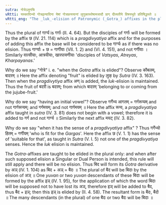```yaml
---
sutra: गोत्रेऽलुगचि
vRtti: यस्कादिभ्यो गोत्रइत्यादिना येषां गोत्रप्रत्ययानां लुगुक्तस्तेषामजादौ प्राग् दीव्यतीये विषयभूते प्रतिषिद्ध्यते ॥
vRtti_eng: "The _luk_-elision of Patronymic (_Gotra_) affixes in the plural, which have been enjoined by _Sutras_ (II. 4. 63) and the rest, is prohibited, when the affix has an initial vowel, and it has the sense of the various affixes taught antecedent to _tena_ _divyati_ &c (IV. 4. 2)."
---
```

Thus the plural of गार्ग्य is गर्गाः (II. 4. 64). But the disciples of गर्गाः will be formed by the affix छ (IV. 21. 114) which is a _pragdivyatiya_ affix and for the purposes of adding this affix the base will be considered to be गार्ग्यः as if there was no elision. Thus गार्ग्याः + छ = गार्गीयाः (VII. 1. 2) and (VI. 4. 151), and not गर्गीयाः । Similarly वात्सीयाः, आत्रयीयाः, खारपायणीयाः 'disciples of _Vatsyas_, _Atreyas_, _Kharpayanas_.'

Why do we say "गोत्रे" i. e. "when the _Gotra_ affix is elided"? Observe कौबलम्, बादरम् ॥ Here the affix denoting "fruit" is elided by लुक् by _Sutra_ (IV. 3. 163). Then when the _pragdivytiya_ affix अण् is added, the _luk_-elision is maintained. Thus the fruit of बदरी is बदरम्; from which बादरम् 'belonging to or coming from the jujube-fruit.'

Why do we say "having an initial vowel"? Observe गर्गेभ्य आगतम् = गर्गरूप्यम् and not गार्गरूप्यम्; and गर्गमयम्; and not गार्गमयम् ॥ Here the affix रूप्य, a _pragdivyatiya_ affix taught in _sutra_ (IV. 3. 81) does not begin with a vowel; therefore it is added to गर्ग and not गार्ग्य ॥ Similarly the next affix मयट् (IV. 3. 82).

Why do we say "when it has the sense of a _pragdivyatiya_ affix" ? Thus गर्गेभ्यो हितम् = गर्गीयम् 'who is fit for the _Gargas_'. Here the affix छ (V. 1. 1) has the sense of 'suitable for that', as taught in _Sutra_ (V. I. 5) not one of the _pragdivyatiya_ senses. Hence the _luk_ elision is maintained.

The _Gotra_-affixes are taught to be elided in the plural only: and when after such supposed elision a Singular or Dual Person is intended, this rule will still apply and there will be no elision. Thus बिद will form its _Gotra_ derivative by अञ् (IV. 1. 104) as बिद + अञ् = बैदः ॥ The plural of बैद will be बिदाः by the elision of अञ् ॥ One _yuvan_ or two _yuvan_ descendants of these बिदाः will be formed by the affix इञ् (IV. 1. 95), for the application of which the word बिदाः will be supposed not to have lost its अञ्, therefore इञ् will be added to बैद, thus बैद + इञ्; then this इञ् is elided by (II. 4. 58). The resultant form is बैदः, बैदो ॥ The many descendants (in the plural) of one बैदः or two बैदः will be बिदाः ॥
